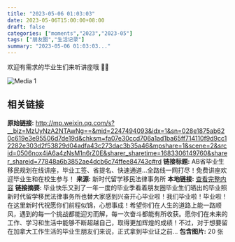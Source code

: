 ```yaml
---
title: "2023-05-06 01:03:03"
date: 2023-05-06T15:00:00+08:00
draft: false
categories: ["moments","2023","2023-05"]
tags: ["朋友圈","生活记录"]
summary: "2023-05-06 01:03:03..."
---
```


欢迎有需求的毕业生们来听讲座哦 🥰🥰

![Media 1](/Moments/photos/2023-05-06/202305060103030.jpg)

## 相关链接

**原始链接:** http://mp.weixin.qq.com/s?__biz=MzUyNzA2NTAwNg==&mid=2247494093&idx=1&sn=028e1875ab620c619e3e95506d7de19d&chksm=fa07e30ccd706a1ad1ba65ff714110f9d9cc12282e303d2f53829d04adfa43c273dac3b35a46&mpshare=1&scene=2&srcid=0506nox4iA6a4zNsM1n6rZ0E&sharer_sharetime=1683306149760&sharer_shareid=77848a6b3852ae4dcb6c74ffee84743c#rd
**链接标题:** AB省毕业生移民规划在线讲座，毕业工签、省提名、快速通道…全路线一网打尽！免费讲座欢迎毕业生和在校生参与！
**来源:** 新时代留学移民法律事务所
**本地链接:** [查看完整内容](/link_content/2023/05/2023-05-06-5/link_content/)
**链接摘要:** 毕业快乐又到了一年一度的毕业季看着朋友圈毕业生们晒出的毕业照新时代留学移民法律事务所也替大家感到兴奋开心毕业啦！我们毕业啦！毕业啦！在这里新时代祝愿你们前程似锦，心想事成！希望你们在人生的道路上能一路顺风，遇到的每一个挑战都能迎刃而解，每一次奋斗都能有所收获。愿你们在未来的工作、学习和生活中能够不断超越自己，取得更加辉煌的成绩！不过，对于想要留在加拿大工作生活的毕业生朋友们来说，正式拿到毕业证之前...
**包含图片:** 20 张

